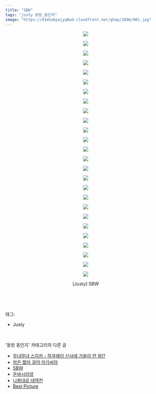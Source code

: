 ```yaml
---
title: "SBW"
tags: "justy 동방_동인지"
image: "https://d1m5akpojyq0wd.cloudfront.net/ghap/2896/001.jpg"
---
```

<div class="article">
<p style="text-align: center; clear: none; float: none;"><img src="{{ site.imgserver6 }}/ghap/2896/001.jpg"/></p>
<p style="text-align: center; clear: none; float: none;"><img src="{{ site.imgserver6 }}/ghap/2896/002.jpg"/></p>
<p style="text-align: center; clear: none; float: none;"><img src="{{ site.imgserver6 }}/ghap/2896/003.jpg"/></p>
<p style="text-align: center; clear: none; float: none;"><img src="{{ site.imgserver6 }}/ghap/2896/004.jpg"/></p>
<p style="text-align: center; clear: none; float: none;"><img src="{{ site.imgserver6 }}/ghap/2896/005.jpg"/></p>
<p style="text-align: center; clear: none; float: none;"><img src="{{ site.imgserver6 }}/ghap/2896/006.jpg"/></p>
<p style="text-align: center; clear: none; float: none;"><img src="{{ site.imgserver6 }}/ghap/2896/007.jpg"/></p>
<p style="text-align: center; clear: none; float: none;"><img src="{{ site.imgserver6 }}/ghap/2896/008.jpg"/></p>
<p style="text-align: center; clear: none; float: none;"><img src="{{ site.imgserver6 }}/ghap/2896/009.jpg"/></p>
<p style="text-align: center; clear: none; float: none;"><img src="{{ site.imgserver6 }}/ghap/2896/010.jpg"/></p>
<p style="text-align: center; clear: none; float: none;"><img src="{{ site.imgserver6 }}/ghap/2896/011.jpg"/></p>
<p style="text-align: center; clear: none; float: none;"><img src="{{ site.imgserver6 }}/ghap/2896/012.jpg"/></p>
<p style="text-align: center; clear: none; float: none;"><img src="{{ site.imgserver6 }}/ghap/2896/013.jpg"/></p>
<p style="text-align: center; clear: none; float: none;"><img src="{{ site.imgserver6 }}/ghap/2896/014.jpg"/></p>
<p style="text-align: center; clear: none; float: none;"><img src="{{ site.imgserver6 }}/ghap/2896/015.jpg"/></p>
<p style="text-align: center; clear: none; float: none;"><img src="{{ site.imgserver6 }}/ghap/2896/016.jpg"/></p>
<p style="text-align: center; clear: none; float: none;"><img src="{{ site.imgserver6 }}/ghap/2896/017.jpg"/></p>
<p style="text-align: center; clear: none; float: none;"><img src="{{ site.imgserver6 }}/ghap/2896/018.jpg"/></p>
<p style="text-align: center; clear: none; float: none;"><img src="{{ site.imgserver6 }}/ghap/2896/019.jpg"/></p>
<p style="text-align: center; clear: none; float: none;"><img src="{{ site.imgserver6 }}/ghap/2896/020.jpg"/></p>
<p style="text-align: center; clear: none; float: none;"><img src="{{ site.imgserver6 }}/ghap/2896/021.jpg"/></p>
<p style="text-align: center; clear: none; float: none;"><img src="{{ site.imgserver6 }}/ghap/2896/022.jpg"/></p>
<p style="text-align: center; clear: none; float: none;"><img src="{{ site.imgserver6 }}/ghap/2896/023.jpg"/></p>
<p style="text-align: center; clear: none; float: none;"><img src="{{ site.imgserver6 }}/ghap/2896/024.jpg"/></p>
<p style="text-align: center; clear: none; float: none;"><img src="{{ site.imgserver6 }}/ghap/2896/025.jpg"/></p>
<p style="text-align: center; clear: none; float: none;"><img src="{{ site.imgserver6 }}/ghap/2896/026.jpg"/></p>
<p style="text-align: center; clear: none; float: none;">[Justy] SBW</p>
<p><br/></p>
</div><br/>
<div class="tagTrail">
<p>태그: </p>
<ul>
<li>Justy</li>
</ul>
</div><br/>
<div class="another">
<p>'동방 동인지' 카테고리의 다른 글</p>
<ul>
<li><a href="/ghap_2899">무녀무녀 스이카 - 하쿠레이 신사에 가을이 안 와!?</a></li>
<li><a href="/ghap_2897">밤은 짧아 걸어 아가씨야</a></li>
<li><a href="/ghap_2896">SBW</a></li>
<li><a href="/ghap_2895">온바시라양</a></li>
<li><a href="/ghap_2894">나름대로 대역전</a></li>
<li><a href="/ghap_2893">Best Picture</a></li>
</ul>
</div><br/>
<div class="cb_module cb_fluid">
<div class="cb_wrt cb_profile">
</div><!-- commentList close -->
</div><br/>
